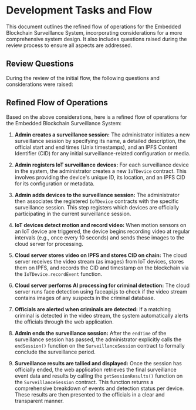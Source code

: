 # Development Tasks and Flow

This document outlines the refined flow of operations for the Embedded Blockchain Surveillance System, incorporating considerations for a more comprehensive system design. It also includes questions raised during the review process to ensure all aspects are addressed.

## Review Questions

During the review of the initial flow, the following questions and considerations were raised:





## Refined Flow of Operations

Based on the above considerations, here is a refined flow of operations for the Embedded Blockchain Surveillance System:

1.  **Admin creates a surveillance session:** The administrator initiates a new surveillance session by specifying its name, a detailed description, the official start and end times (Unix timestamps), and an IPFS Content Identifier (CID) for any initial surveillance-related configuration or media.

2.  **Admin registers IoT surveillance devices:** For each surveillance device in the system, the administrator creates a new `IoTDevice` contract. This involves providing the device's unique ID, its location, and an IPFS CID for its configuration or metadata.

3.  **Admin adds devices to the surveillance session:** The administrator then associates the registered `IoTDevice` contracts with the specific surveillance session. This step registers which devices are officially participating in the current surveillance session.

4.  **IoT devices detect motion and record video:** When motion sensors on an IoT device are triggered, the device begins recording video at regular intervals (e.g., once every 10 seconds) and sends these images to the cloud server for processing.

5.  **Cloud server stores video on IPFS and stores CID on chain:** The cloud server receives the video stream (as images) from IoT devices, stores them on IPFS, and records the CID and timestamp on the blockchain via the `IoTDevice.recordEvent` function.

6.  **Cloud server performs AI processing for criminal detection:** The cloud server runs face detection using faceapi.js to check if the video stream contains images of any suspects in the criminal database.

7.  **Officials are alerted when criminals are detected:** If a matching criminal is detected in the video stream, the system automatically alerts the officials through the web application.

8.  **Admin ends the surveillance session:** After the `endTime` of the surveillance session has passed, the administrator explicitly calls the `endSession()` function on the `SurveillanceSession` contract to formally conclude the surveillance period.

9.  **Surveillance results are tallied and displayed:** Once the session has officially ended, the web application retrieves the final surveillance event data and results by calling the `getSessionResults()` function on the `SurveillanceSession` contract. This function returns a comprehensive breakdown of events and detection status per device. These results are then presented to the officials in a clear and transparent manner.